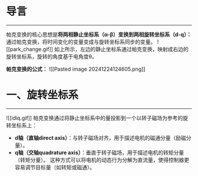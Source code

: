 # 导言
---
帕克变换的核心思想是**将两相静止坐标系（α-β）变换到两相旋转坐标系（d-q）：** 通过帕克变换，将时间变化的变量变成与旋转坐标系同步的变量。
![[park_change.gif]]
如上所示，左边的静止坐标系通过帕克变换，映射成右边的旋转坐标系，旋转的角度基于电角度θ。

**帕克变换的公式：**
![[Pasted image 20241224124605.png]]

# 一、旋转坐标系
---
![[idiq.gif]]
帕克变换通过将静止坐标系中的量投影到一个以转子磁场为参考的旋转坐标系上：
- **d轴（直轴direct axis）**：与转子磁场对齐，用于描述电机的磁通分量（励磁分量）。
- **q轴（交轴quadrature axis）**：垂直于转子磁场，用于描述电机的转矩分量（转矩分量）。
这种方式可以将电机的动态行为分解为直流量，使得控制器更容易调节目标量（如转矩或磁通）。





